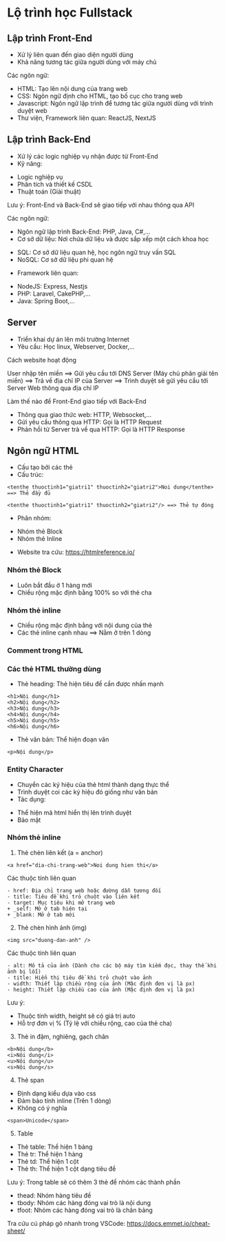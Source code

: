 # Lộ trình học Fullstack

## Lập trình Front-End

- Xử lý liên quan đến giao diện người dùng
- Khả năng tương tác giữa người dùng với máy chủ

Các ngôn ngữ:

- HTML: Tạo lên nội dung của trang web
- CSS: Ngôn ngữ định cho HTML, tạo bố cục cho trang web
- Javascript: Ngôn ngữ lập trình để tương tác giữa người dùng với trình duyệt web
- Thư viện, Framework liên quan: ReactJS, NextJS

## Lập trình Back-End

- Xử lý các logic nghiệp vụ nhận được từ Front-End
- Kỹ năng:

* Logic nghiệp vụ
* Phân tích và thiết kế CSDL
* Thuật toán (Giải thuật)

Lưu ý: Front-End và Back-End sẽ giao tiếp với nhau thông qua API

Các ngôn ngữ:

- Ngôn ngữ lập trình Back-End: PHP, Java, C#,...
- Cơ sở dữ liệu: Nơi chứa dữ liệu và được sắp xếp một cách khoa học

* SQL: Cơ sở dữ liệu quan hệ, học ngôn ngữ truy vấn SQL
* NoSQL: Cơ sở dữ liệu phi quan hệ

- Framework liên quan:

* NodeJS: Express, Nestjs
* PHP: Laravel, CakePHP,...
* Java: Spring Boot,...

## Server

- Triển khai dự án lên môi trường Internet
- Yêu cầu: Học linux, Webserver, Docker,...

Cách website hoạt động

User nhập tên miền ==> Gửi yêu cầu tới DNS Server (Máy chủ phân giải tên miền) ==> Trả về địa chỉ IP của Server ==> Trình duyệt sẽ gửi yêu cầu tới Server Web thông qua địa chỉ IP

Làm thế nào để Front-End giao tiếp với Back-End

- Thông qua giao thức web: HTTP, Websocket,...
- Gửi yêu cầu thông qua HTTP: Gọi là HTTP Request
- Phản hồi từ Server trả về qua HTTP: Gọi là HTTP Response

## Ngôn ngữ HTML

- Cấu tạo bởi các thẻ
- Cấu trúc:

```
<tenthe thuoctinh1="giatri1" thuoctinh2="giatri2">Noi dung</tenthe> ==> Thẻ đầy đủ

<tenthe thuoctinh1="giatri1" thuoctinh2="giatri2"/> ==> Thẻ tự đóng
```

- Phân nhóm:

* Nhóm thẻ Block
* Nhóm thẻ Inline

- Website tra cứu: https://htmlreference.io/

### Nhóm thẻ Block

- Luôn bắt đầu ở 1 hàng mới
- Chiều rộng mặc định bằng 100% so với thẻ cha

### Nhóm thẻ inline

- Chiều rộng mặc định bằng với nội dung của thẻ
- Các thẻ inline cạnh nhau ==> Nằm ở trên 1 dòng

### Comment trong HTML

<!--
Nội dung comment
-->

### Các thẻ HTML thường dùng

- Thẻ heading: Thẻ hiện tiêu đề cần được nhấn mạnh

```
<h1>Nội dung</h1>
<h2>Nội dung</h2>
<h3>Nội dung</h3>
<h4>Nội dung</h4>
<h5>Nội dung</h5>
<h6>Nội dung</h6>
```

- Thẻ văn bản: Thể hiện đoạn văn

```
<p>Nội dung</p>
```

### Entity Character

- Chuyển các ký hiệu của thẻ html thành dạng thực thể
- Trình duyệt coi các ký hiệu đó giống như văn bản
- Tác dụng:

* Thể hiện mã html hiển thị lên trình duyệt
* Bảo mật

### Nhóm thẻ inline

1. Thẻ chèn liên kết (a = anchor)

```
<a href="dia-chi-trang-web">Noi dung hien thi</a>
```

Các thuộc tính liên quan

```
- href: Địa chỉ trang web hoặc đường dẫn tương đối
- title: Tiêu đề khi trỏ chuột vào liên kết
- target: Mục tiêu khi mở trang web
+ _self: Mở ở tab hiện tại
+ _blank: Mở ở tab mới
```

2. Thẻ chèn hình ảnh (img)

```
<img src="duong-dan-anh" />
```

Các thuộc tính liên quan

```
- alt: Mô tả của ảnh (Dành cho các bộ máy tìm kiếm đọc, thay thế khi ảnh bị lỗi)
- title: Hiển thị tiêu đề khi trỏ chuột vào ảnh
- width: Thiết lập chiều rộng của ảnh (Mặc định đơn vị là px)
- height: Thiết lập chiều cao của ảnh (Mặc định đơn vị là px)
```

Lưu ý:

- Thuộc tính width, height sẽ có giá trị auto
- Hỗ trợ đơn vị % (Tỷ lệ với chiều rộng, cao của thẻ cha)

3. Thẻ in đậm, nghiêng, gạch chân

```
<b>Nội dung</b>
<i>Nội dung</i>
<u>Nội dung</u>
<s>Nội dung</s>
```

4. Thẻ span

- Định dạng kiểu dựa vào css
- Đảm bảo tính inline (Trên 1 dòng)
- Không có ý nghĩa

```
<span>Unicode</span>
```

5. Table

- Thẻ table: Thể hiện 1 bảng
- Thẻ tr: Thể hiện 1 hàng
- Thẻ td: Thể hiện 1 cột
- Thẻ th: Thể hiện 1 cột dạng tiêu đề

Lưu ý: Trong table sẽ có thêm 3 thẻ để nhóm các thành phần

- thead: Nhóm hàng tiêu đề
- tbody: Nhóm các hàng đóng vai trò là nội dung
- tfoot: Nhóm các hàng đóng vai trò là chân bảng

Tra cứu cú pháp gõ nhanh trong VSCode: https://docs.emmet.io/cheat-sheet/
